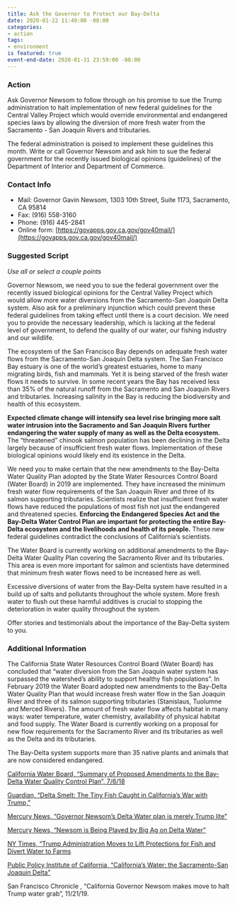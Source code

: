 ```yaml
---
title: Ask the Governor to Protect our Bay-Delta
date: 2020-01-22 11:49:00 -08:00
categories:
- action
tags:
- environment
is featured: true
event-end-date: 2020-01-31 23:59:00 -08:00
---
```


### Action
Ask Governor Newsom to follow through on his promise to sue the Trump administration to halt implementation of new federal guidelines for the Central Valley Project which would override environmental and endangered species laws by allowing the diversion of more fresh water from the Sacramento - San Joaquin Rivers and tributaries.  

The federal administration is poised to implement these guidelines this month. Write or call Governor Newsom and ask him to sue the federal government for the recently issued biological opinions (guidelines) of the Department of Interior and Department of Commerce.  

### Contact Info
* Mail: Governor Gavin Newsom, 1303 10th Street, Suite 1173, Sacramento, CA 95814  
* Fax: (916) 558-3160  
* Phone: (916) 445-2841  
* Online form: [https://govapps.gov.ca.gov/gov40mail/](https://govapps.gov.ca.gov/gov40mail/)  

### Suggested Script
*Use all or select a couple points*  

Governor Newsom, we need you to sue the federal government over the recently issued biological opinions for the Central Valley Project which would allow more water diversions from the Sacramento-San Joaquin Delta system. Also ask for a preliminary injunction which could prevent these federal guidelines from taking effect until there is a court decision. We need you to provide the necessary leadership, which is lacking at the federal level of government, to defend the quality of our water, our fishing industry and our wildlife.  

The ecosystem of the San Francisco Bay depends on adequate fresh water flows from the Sacramento-San Joaquin Delta system. The San Francisco Bay estuary is one of the world’s greatest estuaries, home to many migrating birds, fish and mammals. Yet it is being starved of the fresh water flows it needs to survive. In some recent years the Bay has received less than 35% of the natural runoff from the Sacramento and San Joaquin Rivers and tributaries.
Increasing salinity in the Bay is reducing the biodiversity and health of this ecosystem.  

**Expected climate change will intensify sea level rise bringing more salt water intrusion into the Sacramento and San Joaquin Rivers further endangering the water supply of many as well as the Delta ecosystem.** The “threatened” chinook salmon population has been declining in the Delta largely because of insufficient fresh water flows. Implementation of these biological opinions would likely end its existence in the Delta.  

We need you to make certain that the new amendments to the Bay-Delta Water Quality Plan adopted by the State Water Resources Control Board (Water Board) in 2019 are implemented. They have  increased the minimum fresh water flow requirements of the San Joaquin River and three of its salmon supporting tributaries. Scientists realize that insufficient fresh water flows have reduced the populations of most fish not just the endangered and threatened species. **Enforcing the Endangered Species Act and the Bay-Delta Water Control Plan are important for protecting the entire Bay-Delta ecosystem and the livelihoods and health of its people.** These new federal guidelines contradict the conclusions of California’s scientists.  

The Water Board is currently working on additional amendments to the Bay-Delta Water Quality Plan  covering the Sacramento River and its tributaries. This area is even more important for salmon and scientists have determined that minimum fresh water flows need to be increased here as well.  

Excessive diversions of water from the Bay-Delta system have resulted in a build up of salts and pollutants throughout the whole system. More fresh water to flush out these harmful additives is crucial to stopping the deterioration in water quality throughout the system.  

Offer stories and testimonials about the importance of the Bay-Delta system to you.  

### Additional Information
The California State Water Resources Control Board (Water Board) has concluded that “water diversion from the San Joaquin water system has surpassed the watershed’s ability to support healthy fish populations”. In February 2019 the Water Board adopted new amendments to the Bay-Delta Water Quality Plan that would increase fresh water flow in the San Joaquin River and three of its salmon supporting tributaries (Stanislaus, Tuolumne and Merced Rivers). The amount of fresh water flow affects habitat in many ways: water temperature, water chemistry, availability of physical habitat and food supply. The Water Board is currently working on a proposal for new flow requirements for the Sacramento River and its tributaries as well as the Delta and its tributaries.  

The Bay-Delta system supports more than 35 native plants and animals that are now considered endangered.  

[California Water Board, “Summary of Proposed Amendments to the Bay-Delta Water Quality Control Plan”, 7/6/18](https://www.waterboards.ca.gov/waterrights/water_issues/programs/bay_delta/docs/sed/lsjr_sdwq_summary_070618.pdf)  

[Guardian, “Delta Smelt: The Tiny Fish Caught in California’s War with Trump,”](https://www.theguardian.com/environment/2019/dec/22/delta-smelt-fish-trump-california-aoe?CMP=share_btn_link)  

[Mercury News, “Governor Newsom’s Delta Water plan is merely Trump lite”](https://www.mercurynews.com/2019/11/24/editorial-governor-sends-mixed-message-on-delta-water/
)  

[Mercury News, “Newsom is Being Played by Big Ag on Delta Water”](https://www.mercurynews.com/2019/12/29/editorial-newsom-is-being-played-by-big-ag-on-delta-water/
)   

[NY Times, “Trump Administration Moves to Lift Protections for Fish and Divert Water to Farms](https://www.nytimes.com/2019/10/22/climate/trump-delta-smelt.html)   

[Public Policy Institute of California, “California’s Water: the Sacramento-San Joaquin Delta"](https://www.ppic.org/publication/californias-water-the-sacramento-san-joaquin-delta/)

San Francisco Chronicle , “California Governor Newsom makes move to halt Trump water grab”, 11/21/19.  
